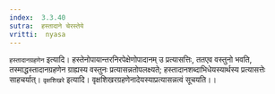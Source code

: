 ```yaml
---
index:  3.3.40
sutra:  हस्तादाने चेरस्तेये
vritti:  nyasa
---
```


`हस्तादानग्रहणेन` इत्यादि। हस्तेनोपायान्तरनिरपेक्षेणोपादानम् उ प्रत्यासत्तिः, ततएव वस्तुनो भवति, तस्माद्धस्तादानग्रहणेन ग्राह्यस्य वस्तुनः प्रत्यासन्नतोपलक्ष्यते; हस्तादानशब्दाभिधेयस्यार्थस्य प्रत्यासत्तेः साहचर्यात्।
`वृक्षशिखरे` इत्यादि। वृक्षशिखरग्रहणेनादेयस्याप्रत्यासन्नत्वं सूचयति।।

